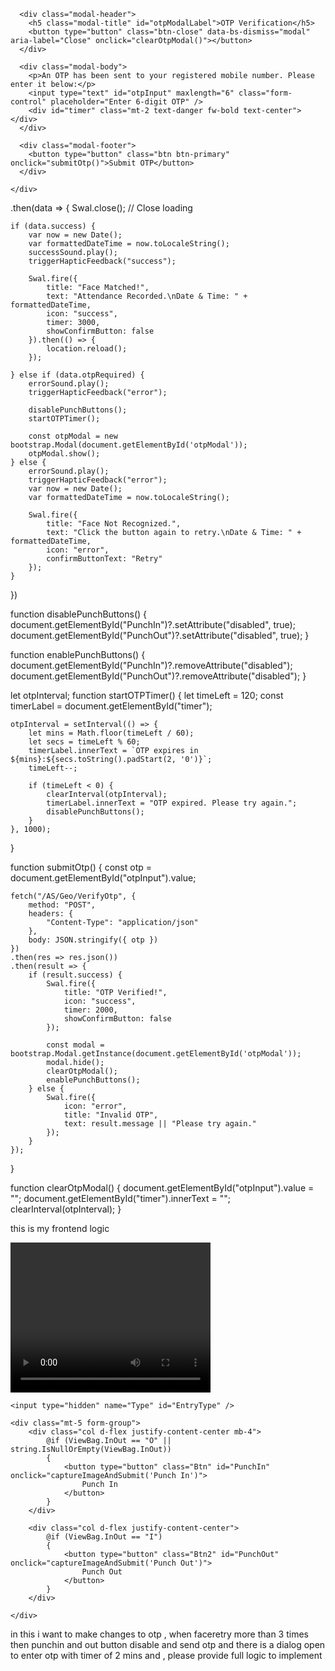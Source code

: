 <!-- OTP Bootstrap Modal -->
<div class="modal fade" id="otpModal" tabindex="-1" aria-labelledby="otpModalLabel" aria-hidden="true">
  <div class="modal-dialog modal-dialog-centered">
    <div class="modal-content">

      <div class="modal-header">
        <h5 class="modal-title" id="otpModalLabel">OTP Verification</h5>
        <button type="button" class="btn-close" data-bs-dismiss="modal" aria-label="Close" onclick="clearOtpModal()"></button>
      </div>

      <div class="modal-body">
        <p>An OTP has been sent to your registered mobile number. Please enter it below:</p>
        <input type="text" id="otpInput" maxlength="6" class="form-control" placeholder="Enter 6-digit OTP" />
        <div id="timer" class="mt-2 text-danger fw-bold text-center"></div>
      </div>

      <div class="modal-footer">
        <button type="button" class="btn btn-primary" onclick="submitOtp()">Submit OTP</button>
      </div>

    </div>
  </div>
</div>

.then(data => {
    Swal.close(); // Close loading

    if (data.success) {
        var now = new Date();
        var formattedDateTime = now.toLocaleString();
        successSound.play();
        triggerHapticFeedback("success");

        Swal.fire({
            title: "Face Matched!",
            text: "Attendance Recorded.\nDate & Time: " + formattedDateTime,
            icon: "success",
            timer: 3000,
            showConfirmButton: false
        }).then(() => {
            location.reload();  
        });

    } else if (data.otpRequired) {
        errorSound.play();
        triggerHapticFeedback("error");

        disablePunchButtons();
        startOTPTimer();

        const otpModal = new bootstrap.Modal(document.getElementById('otpModal'));
        otpModal.show();
    } else {
        errorSound.play();
        triggerHapticFeedback("error");
        var now = new Date();
        var formattedDateTime = now.toLocaleString();

        Swal.fire({
            title: "Face Not Recognized.",
            text: "Click the button again to retry.\nDate & Time: " + formattedDateTime,
            icon: "error",
            confirmButtonText: "Retry"
        });
    }
})

function disablePunchButtons() {
    document.getElementById("PunchIn")?.setAttribute("disabled", true);
    document.getElementById("PunchOut")?.setAttribute("disabled", true);
}

function enablePunchButtons() {
    document.getElementById("PunchIn")?.removeAttribute("disabled");
    document.getElementById("PunchOut")?.removeAttribute("disabled");
}

let otpInterval;
function startOTPTimer() {
    let timeLeft = 120;
    const timerLabel = document.getElementById("timer");

    otpInterval = setInterval(() => {
        let mins = Math.floor(timeLeft / 60);
        let secs = timeLeft % 60;
        timerLabel.innerText = `OTP expires in ${mins}:${secs.toString().padStart(2, '0')}`;
        timeLeft--;

        if (timeLeft < 0) {
            clearInterval(otpInterval);
            timerLabel.innerText = "OTP expired. Please try again.";
            disablePunchButtons();
        }
    }, 1000);
}

function submitOtp() {
    const otp = document.getElementById("otpInput").value;

    fetch("/AS/Geo/VerifyOtp", {
        method: "POST",
        headers: {
            "Content-Type": "application/json"
        },
        body: JSON.stringify({ otp })
    })
    .then(res => res.json())
    .then(result => {
        if (result.success) {
            Swal.fire({
                title: "OTP Verified!",
                icon: "success",
                timer: 2000,
                showConfirmButton: false
            });

            const modal = bootstrap.Modal.getInstance(document.getElementById('otpModal'));
            modal.hide();
            clearOtpModal();
            enablePunchButtons();
        } else {
            Swal.fire({
                icon: "error",
                title: "Invalid OTP",
                text: result.message || "Please try again."
            });
        }
    });
}

function clearOtpModal() {
    document.getElementById("otpInput").value = "";
    document.getElementById("timer").innerText = "";
    clearInterval(otpInterval);
}

this is my frontend logic 

<form asp-action="AttendanceData" id="form" asp-controller="Geo" method="post">
    <div class="form-group text-center">
        <video id="video" width="320" height="240" autoplay playsinline></video>
        <canvas id="canvas" style="display: none;"></canvas>
    </div>

    <input type="hidden" name="Type" id="EntryType" />

    <div class="mt-5 form-group">
        <div class="col d-flex justify-content-center mb-4">
            @if (ViewBag.InOut == "O" || string.IsNullOrEmpty(ViewBag.InOut))
            {
                <button type="button" class="Btn" id="PunchIn" onclick="captureImageAndSubmit('Punch In')">
                    Punch In
                </button>
            }
        </div>

        <div class="col d-flex justify-content-center">
            @if (ViewBag.InOut == "I")
            {
                <button type="button" class="Btn2" id="PunchOut" onclick="captureImageAndSubmit('Punch Out')">
                    Punch Out
                </button>
            }
        </div>

    </div>

  
</form>





<script>
    const video = document.getElementById("video");
    const canvas = document.getElementById("canvas");
    const EntryTypeInput = document.getElementById("EntryType");
    const successSound = document.getElementById("successSound");
    const errorSound = document.getElementById("errorSound");

    navigator.mediaDevices.getUserMedia({ video: { facingMode: "user" } })
        .then(function (stream) {
            let video = document.getElementById("video");
            video.srcObject = stream;
            video.play();
        })
        .catch(function (error) {
            console.error("Error accessing camera: ", error);
        });

 
    function captureImageAndSubmit(entryType) {
        EntryTypeInput.value = entryType;

        const context = canvas.getContext("2d");
        canvas.width = video.videoWidth;
        canvas.height = video.videoHeight;
        context.drawImage(video, 0, 0, canvas.width, canvas.height);

        const imageData = canvas.toDataURL("image/jpeg"); // Save as JPG

        
        Swal.fire({
            title: "Verifying Face...",
            allowOutsideClick: false,
            showConfirmButton: false,
            didOpen: () => {
                Swal.showLoading();
            }
        });

       
       

        fetch("/AS/Geo/AttendanceData", {
            method: "POST",
            headers: {
                "Content-Type": "application/json"
            },
            body: JSON.stringify({
                Type: entryType,
                ImageData: imageData
            })
        })
            .then(response => response.json())
            .then(data => {
                if (data.success) {
                    var now = new Date();
                    var formattedDateTime = now.toLocaleString();
                    successSound.play();
                    triggerHapticFeedback("success");

                    Swal.fire({
                        title: "Face Matched!",
                        text: "Attendance Recorded.\nDate & Time: " + formattedDateTime,
                        icon: "success",
                        timer: 3000,
                        showConfirmButton: false
                    }).then(() => {
                        location.reload();  
                    }); 

                } else {
                    errorSound.play();
                    triggerHapticFeedback("error");
                    var now = new Date();
                    var formattedDateTime = now.toLocaleString();
                    Swal.fire({
                        title: "Face Not Recognized.",
                        text: "Click the button again to retry.\nDate & Time: " + formattedDateTime,
                        icon: "error",
                        confirmButtonText: "Retry"
                    });
                }
            })
            .catch(error => {
                console.error("Error:", error);
                triggerHapticFeedback("error");

                Swal.fire({
                    title: "Error!",
                    text: "An error occurred while processing your request.",
                    icon: "error"
                });
            });
            
    }

    function triggerHapticFeedback(type) {
        if ("vibrate" in navigator) {
            if (type === "success") {
                navigator.vibrate(100); 
            } else if (type === "error") {
                navigator.vibrate([200, 100, 200]); 
            }
        }
    }
</script>


in this i want to make changes to otp , when faceretry more than 3 times then punchin and out button disable and send otp and there is a dialog open to enter otp with timer of 2 mins and , please provide full logic to implement 
